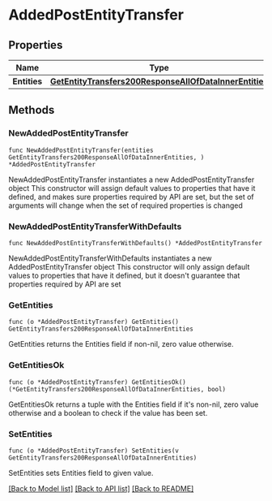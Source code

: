 # AddedPostEntityTransfer

## Properties

Name | Type | Description | Notes
------------ | ------------- | ------------- | -------------
**Entities** | [**GetEntityTransfers200ResponseAllOfDataInnerEntities**](GetEntityTransfers200ResponseAllOfDataInnerEntities.md) |  | 

## Methods

### NewAddedPostEntityTransfer

`func NewAddedPostEntityTransfer(entities GetEntityTransfers200ResponseAllOfDataInnerEntities, ) *AddedPostEntityTransfer`

NewAddedPostEntityTransfer instantiates a new AddedPostEntityTransfer object
This constructor will assign default values to properties that have it defined,
and makes sure properties required by API are set, but the set of arguments
will change when the set of required properties is changed

### NewAddedPostEntityTransferWithDefaults

`func NewAddedPostEntityTransferWithDefaults() *AddedPostEntityTransfer`

NewAddedPostEntityTransferWithDefaults instantiates a new AddedPostEntityTransfer object
This constructor will only assign default values to properties that have it defined,
but it doesn't guarantee that properties required by API are set

### GetEntities

`func (o *AddedPostEntityTransfer) GetEntities() GetEntityTransfers200ResponseAllOfDataInnerEntities`

GetEntities returns the Entities field if non-nil, zero value otherwise.

### GetEntitiesOk

`func (o *AddedPostEntityTransfer) GetEntitiesOk() (*GetEntityTransfers200ResponseAllOfDataInnerEntities, bool)`

GetEntitiesOk returns a tuple with the Entities field if it's non-nil, zero value otherwise
and a boolean to check if the value has been set.

### SetEntities

`func (o *AddedPostEntityTransfer) SetEntities(v GetEntityTransfers200ResponseAllOfDataInnerEntities)`

SetEntities sets Entities field to given value.



[[Back to Model list]](../README.md#documentation-for-models) [[Back to API list]](../README.md#documentation-for-api-endpoints) [[Back to README]](../README.md)


